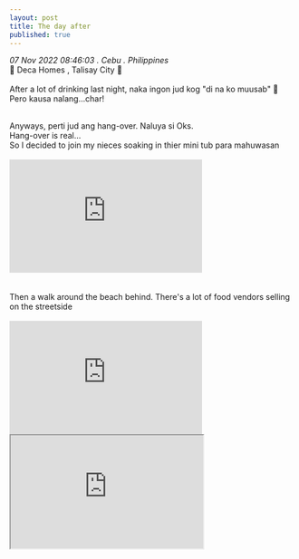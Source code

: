 ```yaml
---
layout: post
title: The day after
published: true
---
```

_07 Nov 2022 08:46:03 . Cebu . Philippines_
<br>
📍 Deca Homes , Talisay City 📍
<br>
<br>
After a lot of drinking last night, naka ingon jud kog "di na ko muusab" 🤥
<br>
Pero kausa nalang...char!
<br>
<!--more-->
<br>
Anyways, perti jud ang hang-over. Naluya si Oks.
<br>
Hang-over is real...
<br>
So I decided to join my nieces soaking in thier mini tub para mahuwasan
<br>
<br>
<iframe width="340" height="200"
src="https://www.youtube.com/embed/IwGL3auOmEY"
frameborder="0"
allow="accelerometer; autoplay; encrypted-media; gyroscope; picture-in-picture"
allowfullscreen></iframe>
<br>
<br>
<br>
Then a walk around the beach behind. There's a lot of food vendors selling on the streetside
<br>
<br>
<iframe width="340" height="200"
src="https://www.youtube.com/embed/9JW74HQHuy4"
frameborder="0"
allow="accelerometer; autoplay; encrypted-media; gyroscope; picture-in-picture"
allowfullscreen></iframe>
<br>
<iframe src="https://drive.google.com/file/d/1trh8HJWkKyrKNLx_cdqBKVDDdY4asyex/preview" width="340" height="200" allow="autoplay"></iframe>
